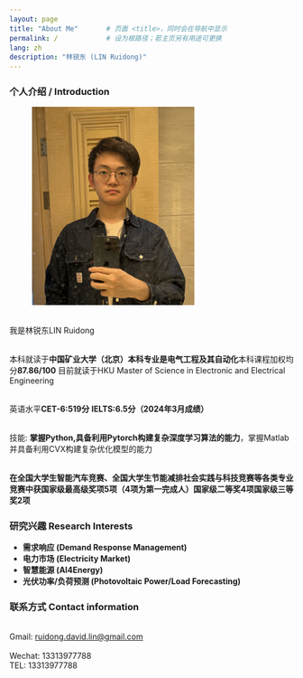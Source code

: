 ```yaml
---
layout: page
title: "About Me"       # 页面 <title>，同时会在导航中显示
permalink: /            # 设为根路径；若主页另有用途可更换
lang: zh
description: "林锐东 (LIN Ruidong)"
---
```


### 个人介绍 / Introduction

<figure class="floatpic">
<img src="/images/LinRuidong2025.jpg" class="floatpic" width="288.4" height="350.2" alt="真的找不到合适的近照了">
</figure>
  <!-- <img src="/blogs/web.assets/LinRuidong.jpg" style="width: 300px; height: 400px;" alt="图片描述"> -->


<br>我是林锐东LIN Ruidong

<br>本科就读于**中国矿业大学（北京）**本科专业是**电气工程及其自动化**本科课程加权均分**87.86/100**
目前就读于HKU Master of Science in Electronic and Electrical Engineering

<br>英语水平**CET-6:519分**
**IELTS:6.5分（2024年3月成绩）** 

<br>技能: **掌握Python,具备利用Pytorch构建复杂深度学习算法的能力**，掌握Matlab并具备利用CVX构建复杂优化模型的能力

<br>**在全国大学生智能汽车竞赛、全国大学生节能减排社会实践与科技竞赛等各类专业竞赛中获国家级最高级奖项5项（4项为第一完成人）****国家级二等奖4项****国家级三等奖2项**

<!-- <br>这是我的[个人简历]() -->

### 研究兴趣 Research Interests 
- **需求响应 (Demand Response Management)**
- **电力市场 (Electricity Market)**
- **智慧能源 (AI4Energy)**
- **光伏功率/负荷预测 (Photovoltaic Power/Load Forecasting)**

### 联系方式 Contact information

<br>Gmail: ruidong.david.lin@gmail.com
<br>
<br>Wechat: 13313977788
<br>TEL: 13313977788

